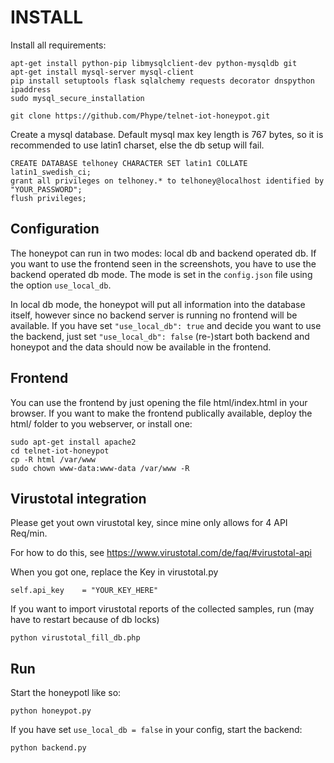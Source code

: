 # INSTALL

Install all requirements:

```
apt-get install python-pip libmysqlclient-dev python-mysqldb git
apt-get install mysql-server mysql-client
pip install setuptools flask sqlalchemy requests decorator dnspython ipaddress
sudo mysql_secure_installation

git clone https://github.com/Phype/telnet-iot-honeypot.git
```

Create a mysql database. Default mysql max key length is 767 bytes,
so it is recommended to use latin1 charset, else the db setup will fail.

```
CREATE DATABASE telhoney CHARACTER SET latin1 COLLATE latin1_swedish_ci;
grant all privileges on telhoney.* to telhoney@localhost identified by "YOUR_PASSWORD";
flush privileges;
```

## Configuration

The honeypot can run in two modes: local db and backend operated db.
If you want to use the frontend seen in the screenshots, you have to use the backend operated db mode.
The mode is set in the `config.json` file using the option `use_local_db`.

In local db mode, the honeypot will put all information into the database itself,
however since no backend server is running no frontend will be available.
If you have set `"use_local_db": true` and decide you want to use the backend,
just set `"use_local_db": false` (re-)start both backend and honeypot and the data
should now be available in the frontend.

## Frontend

You can use the frontend by just opening the file html/index.html in your browser.
If you want to make the frontend publically available, deploy the html/ folder to you webserver,
or install one:

```
sudo apt-get install apache2
cd telnet-iot-honeypot
cp -R html /var/www
sudo chown www-data:www-data /var/www -R
```

## Virustotal integration

Please get yout own virustotal key,
since mine only allows for 4 API Req/min.

For how to do this, see https://www.virustotal.com/de/faq/#virustotal-api

When you got one, replace the Key in virustotal.py

	self.api_key    = "YOUR_KEY_HERE"

If you want to import virustotal reports of the collected samples,
run (may have to restart because of db locks)

	python virustotal_fill_db.php

## Run

Start the honeypotl like so:

	python honeypot.py
	
If you have set `use_local_db = false` in your config, start the backend:

	python backend.py

